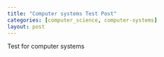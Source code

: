 ```yaml
---
title: "Computer systems Test Post"
categories: [computer_science, computer-systems]
layout: post
---
```


Test for computer systems